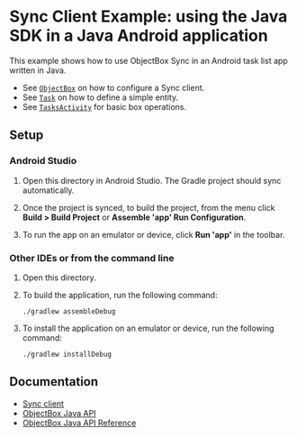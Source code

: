 # Sync Client Example: using the Java SDK in a Java Android application 

This example shows how to use ObjectBox Sync in an Android task list app written in Java.

- See [`ObjectBox`](app/src/main/java/io/objectbox/example/sync/ObjectBox.java) on how to configure a Sync client.
- See [`Task`](app/src/main/java/io/objectbox/example/sync/Task.java) on how to define a simple entity.
- See [`TasksActivity`](app/src/main/java/io/objectbox/example/sync/TasksActivity.java) for basic box operations.

## Setup

### Android Studio

1. Open this directory in Android Studio. The Gradle project should sync automatically.

2. Once the project is synced, to build the project, from the menu click **Build > Build Project** or **Assemble 'app' Run Configuration**.

3. To run the app on an emulator or device, click **Run 'app'** in the toolbar.

### Other IDEs or from the command line

1. Open this directory.

2. To build the application, run the following command:

    ```shell
    ./gradlew assembleDebug
    ```

3. To install the application on an emulator or device, run the following command:

    ```shell
    ./gradlew installDebug
    ```

## Documentation

- [Sync client](https://sync.objectbox.io/sync-client)
- [ObjectBox Java API](https://docs.objectbox.io/getting-started)
- [ObjectBox Java API Reference](https://objectbox.io/docfiles/java/current/)
